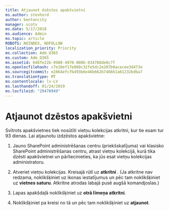```yaml
---
title: Atjaunot dzēstos apakšvietni
ms.author: stevhord
author: bentoncity
manager: scotv
ms.date: 5/17/2018
ms.audience: Admin
ms.topic: article
ROBOTS: NOINDEX, NOFOLLOW
localization_priority: Priority
ms.collection: Adm_O365
ms.custom: Adm_O365
ms.assetid: 646fe22b-9980-4970-800b-034788de0c7f
ms.openlocfilehash: c7e10ef17e860c32fe5dc2e207b0acecee3d473e
ms.sourcegitcommit: e2864efcfb493b6e46b662b746661a61232bdba7
ms.translationtype: MT
ms.contentlocale: lv-LV
ms.lasthandoff: 01/24/2019
ms.locfileid: "29478949"
---
```

# <a name="restore-a-deleted-subsite"></a>Atjaunot dzēstos apakšvietni

Svītrots apakšvietnes tiek nosūtīti vietņu kolekcijas atkritni, kur tie esam tur 93 dienas. Lai atjaunotu izdzēstos apakšvietne:
  
1. Jauno SharePoint administrēšanas centru (priekšskatījuma) vai klasisko SharePoint administrēšanas centru, atrast vietņu kolekcijā, kurā tika dzēsti apakšvietnei un pārliecinieties, ka jūs esat vietņu kolekcijas administratoru. 
    
2. Atveriet vietņu kolekcijas. Kreisajā rūtī uz **atkritni** . (Ja atkritne nav redzama, noklikšķiniet uz ikonas iestatījumus un pēc tam noklikšķiniet uz **vietnes saturu**. Atkritne atrodas labajā pusē augšā komandjoslas.)
    
3. Lapas apakšdaļā noklikšķiniet uz **otrā līmeņa atkritni**.
    
4. Noklikšķiniet pa kreisi no tā un pēc tam noklikšķiniet uz **atjaunot**.
    

